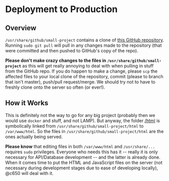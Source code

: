 # Deployment to Production

## Overview

`/usr/share/github/small-project` contains a clone of [this GitHub repository](https://github.com/poosd-gang/small-project/tree/master/docs). Running `sudo git pull` will pull in any changes made to the repository (that were committed and then pushed to GitHub's copy of the repo).

**Please don't make crazy changes to the files in `/usr/share/github/small-project`** as this will get really annoying to deal with when pulling in stuff from the GitHub repo. If you do happen to make a change, please `scp` the affected files to your local clone of the repository, commit (please to branch that isn't master), push/pull request/merge. We should try not to have to freshly clone onto the server so often (or ever!).

## How it Works

This is definitely not the way to go for any big project (probably then we would use `docker` and stuff, and not LAMP). But anyway, the folder [/html](/html) is symbolically linked from `/usr/share/github/small-project/html` to `/var/www/html`. So the files in `/usr/share/github/small-project/html` are the ones actually being served.

**Please know** that editing files in both `/var/www/html` and `/usr/share/...` requires `sudo` privileges. Everyone who needs this has it -- really it is only necessary for API/Database development -- and the latter is already done. When it comes time to put the HTML and JavaScript files on the server (not necessary during development stages due to ease of developing locally), @c650 will deal with it.


